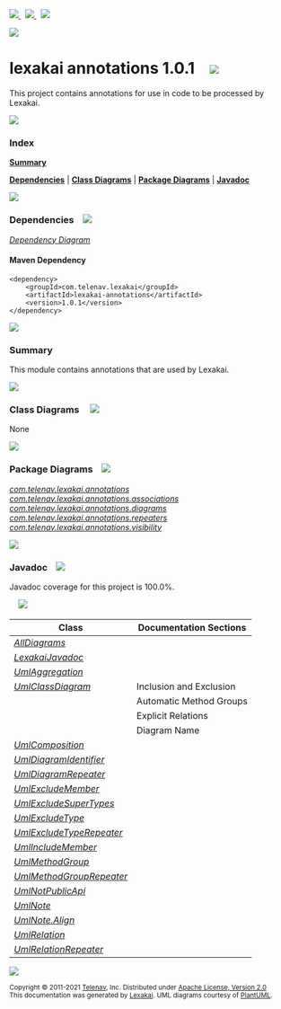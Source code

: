 [//]: # (start-user-text)

<a href="https://www.lexakai.org">
<img src="https://www.lexakai.org/images/logos/web-32.png" srcset="https://www.lexakai.org/images/logos/web-32-2x.png 2x"/>
</a>
&nbsp;
<a href="https://twitter.com/openlexakai">
<img src="https://www.lexakai.org/images/twitter-32.png" srcset="https://www.lexakai.org/images/twitter-32-2x.png 2x"/>
</a>
&nbsp;
<a href="https://lexakai.zulipchat.com">
<img src="https://www.lexakai.org/images/zulip-32.png" srcset="https://www.lexakai.org/images/zulip-32-2x.png 2x"/>
</a>

<p></p>

<img src="https://www.lexakai.org/images/lexakai-background-1024.png" srcset="https://www.lexakai.org/images/lexakai-background-1024-2x.png 2x"/>

[//]: # (end-user-text)

# lexakai annotations 1.0.1 &nbsp;&nbsp; <img src="https://telenav.github.io/telenav-assets/images/icons//annotation-32.png" srcset="https://telenav.github.io/telenav-assets/images/icons//annotation-32-2x.png 2x"/>

This project contains annotations for use in code to be processed by Lexakai.

<img src="https://telenav.github.io/telenav-assets/images/separators/horizontal-line-512.png" srcset="https://telenav.github.io/telenav-assets/images/separators/horizontal-line-512-2x.png 2x"/>

### Index

[**Summary**](#summary)  

[**Dependencies**](#dependencies) | [**Class Diagrams**](#class-diagrams) | [**Package Diagrams**](#package-diagrams) | [**Javadoc**](#javadoc)

<img src="https://telenav.github.io/telenav-assets/images/separators/horizontal-line-512.png" srcset="https://telenav.github.io/telenav-assets/images/separators/horizontal-line-512-2x.png 2x"/>

### Dependencies <a name="dependencies"></a> &nbsp;&nbsp; <img src="https://telenav.github.io/telenav-assets/images/icons/dependencies-32.png" srcset="https://telenav.github.io/telenav-assets/images/icons/dependencies-32-2x.png 2x"/>

[*Dependency Diagram*](https://www.lexakai.org/1.0.1/lexakai/lexakai-annotations/documentation/diagrams/dependencies.svg)

#### Maven Dependency

    <dependency>
        <groupId>com.telenav.lexakai</groupId>
        <artifactId>lexakai-annotations</artifactId>
        <version>1.0.1</version>
    </dependency>

<img src="https://telenav.github.io/telenav-assets/images/separators/horizontal-line-128.png" srcset="https://telenav.github.io/telenav-assets/images/separators/horizontal-line-128-2x.png 2x"/>

[//]: # (start-user-text)

### Summary <a name = "summary"></a>

This module contains annotations that are used by Lexakai.

[//]: # (end-user-text)

<img src="https://telenav.github.io/telenav-assets/images/separators/horizontal-line-128.png" srcset="https://telenav.github.io/telenav-assets/images/separators/horizontal-line-128-2x.png 2x"/>

### Class Diagrams <a name="class-diagrams"></a> &nbsp; &nbsp; <img src="https://telenav.github.io/telenav-assets/images/icons/diagram-40.png" srcset="https://telenav.github.io/telenav-assets/images/icons/diagram-40-2x.png 2x"/>

None

<img src="https://telenav.github.io/telenav-assets/images/separators/horizontal-line-128.png" srcset="https://telenav.github.io/telenav-assets/images/separators/horizontal-line-128-2x.png 2x"/>

### Package Diagrams <a name="package-diagrams"></a> &nbsp;&nbsp; <img src="https://telenav.github.io/telenav-assets/images/icons/box-32.png" srcset="https://telenav.github.io/telenav-assets/images/icons/box-32-2x.png 2x"/>

[*com.telenav.lexakai.annotations*](https://www.lexakai.org/1.0.1/lexakai/lexakai-annotations/documentation/diagrams/com.telenav.lexakai.annotations.svg)  
[*com.telenav.lexakai.annotations.associations*](https://www.lexakai.org/1.0.1/lexakai/lexakai-annotations/documentation/diagrams/com.telenav.lexakai.annotations.associations.svg)  
[*com.telenav.lexakai.annotations.diagrams*](https://www.lexakai.org/1.0.1/lexakai/lexakai-annotations/documentation/diagrams/com.telenav.lexakai.annotations.diagrams.svg)  
[*com.telenav.lexakai.annotations.repeaters*](https://www.lexakai.org/1.0.1/lexakai/lexakai-annotations/documentation/diagrams/com.telenav.lexakai.annotations.repeaters.svg)  
[*com.telenav.lexakai.annotations.visibility*](https://www.lexakai.org/1.0.1/lexakai/lexakai-annotations/documentation/diagrams/com.telenav.lexakai.annotations.visibility.svg)

<img src="https://telenav.github.io/telenav-assets/images/separators/horizontal-line-128.png" srcset="https://telenav.github.io/telenav-assets/images/separators/horizontal-line-128-2x.png 2x"/>

### Javadoc <a name="javadoc"></a> &nbsp;&nbsp; <img src="https://telenav.github.io/telenav-assets/images/icons/books-24.png" srcset="https://telenav.github.io/telenav-assets/images/icons/books-24-2x.png 2x"/>

Javadoc coverage for this project is 100.0%.  
  
&nbsp; &nbsp; <img src="https://telenav.github.io/telenav-assets/images/meter/meter-100-96.png" srcset="https://telenav.github.io/telenav-assets/images/meter/meter-100-96-2x.png 2x"/>




| Class | Documentation Sections |
|---|---|
| [*AllDiagrams*](https://www.lexakai.org/1.0.1/javadoc/lexakai-annotations/lexakai.annotations/////////////////////////////////////////////////////.html) |  |  
| [*LexakaiJavadoc*](https://www.lexakai.org/1.0.1/javadoc/lexakai-annotations/lexakai.annotations///////////////////////////////////////////////.html) |  |  
| [*UmlAggregation*](https://www.lexakai.org/1.0.1/javadoc/lexakai-annotations/lexakai.annotations////////////////////////////////////////////////////////////.html) |  |  
| [*UmlClassDiagram*](https://www.lexakai.org/1.0.1/javadoc/lexakai-annotations/lexakai.annotations////////////////////////////////////////////////.html) | Inclusion and Exclusion |  
| | Automatic Method Groups |  
| | Explicit Relations |  
| | Diagram Name |  
| [*UmlComposition*](https://www.lexakai.org/1.0.1/javadoc/lexakai-annotations/lexakai.annotations////////////////////////////////////////////////////////////.html) |  |  
| [*UmlDiagramIdentifier*](https://www.lexakai.org/1.0.1/javadoc/lexakai-annotations/lexakai.annotations//////////////////////////////////////////////////////////////.html) |  |  
| [*UmlDiagramRepeater*](https://www.lexakai.org/1.0.1/javadoc/lexakai-annotations/lexakai.annotations/////////////////////////////////////////////////////////////.html) |  |  
| [*UmlExcludeMember*](https://www.lexakai.org/1.0.1/javadoc/lexakai-annotations/lexakai.annotations////////////////////////////////////////////////////////////.html) |  |  
| [*UmlExcludeSuperTypes*](https://www.lexakai.org/1.0.1/javadoc/lexakai-annotations/lexakai.annotations////////////////////////////////////////////////////////////////.html) |  |  
| [*UmlExcludeType*](https://www.lexakai.org/1.0.1/javadoc/lexakai-annotations/lexakai.annotations//////////////////////////////////////////////////////////.html) |  |  
| [*UmlExcludeTypeRepeater*](https://www.lexakai.org/1.0.1/javadoc/lexakai-annotations/lexakai.annotations/////////////////////////////////////////////////////////////////.html) |  |  
| [*UmlIncludeMember*](https://www.lexakai.org/1.0.1/javadoc/lexakai-annotations/lexakai.annotations////////////////////////////////////////////////////////////.html) |  |  
| [*UmlMethodGroup*](https://www.lexakai.org/1.0.1/javadoc/lexakai-annotations/lexakai.annotations///////////////////////////////////////////////.html) |  |  
| [*UmlMethodGroupRepeater*](https://www.lexakai.org/1.0.1/javadoc/lexakai-annotations/lexakai.annotations/////////////////////////////////////////////////////////////////.html) |  |  
| [*UmlNotPublicApi*](https://www.lexakai.org/1.0.1/javadoc/lexakai-annotations/lexakai.annotations///////////////////////////////////////////////////////////.html) |  |  
| [*UmlNote*](https://www.lexakai.org/1.0.1/javadoc/lexakai-annotations/lexakai.annotations////////////////////////////////////////.html) |  |  
| [*UmlNote.Align*](https://www.lexakai.org/1.0.1/javadoc/lexakai-annotations/lexakai.annotations//////////////////////////////////////////////.html) |  |  
| [*UmlRelation*](https://www.lexakai.org/1.0.1/javadoc/lexakai-annotations/lexakai.annotations/////////////////////////////////////////////////////////.html) |  |  
| [*UmlRelationRepeater*](https://www.lexakai.org/1.0.1/javadoc/lexakai-annotations/lexakai.annotations//////////////////////////////////////////////////////////////.html) |  |  

[//]: # (start-user-text)



[//]: # (end-user-text)

<img src="https://telenav.github.io/telenav-assets/images/separators/horizontal-line-512.png" srcset="https://telenav.github.io/telenav-assets/images/separators/horizontal-line-512-2x.png 2x"/>

<sub>Copyright &#169; 2011-2021 [Telenav](http://telenav.com), Inc. Distributed under [Apache License, Version 2.0](LICENSE)</sub>  
<sub>This documentation was generated by [Lexakai](https://lexakai.org). UML diagrams courtesy of [PlantUML](https://plantuml.com).</sub>
